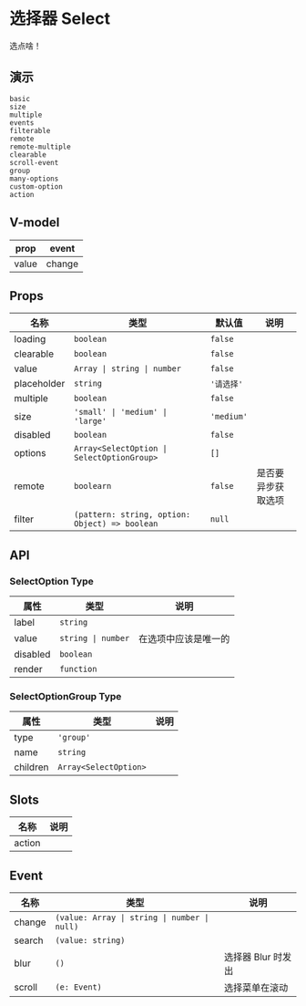 # 选择器 Select
选点啥！
## 演示
```demo
basic
size
multiple
events
filterable
remote
remote-multiple
clearable
scroll-event
group
many-options
custom-option
action
```
## V-model
|prop|event|
|-|-|
|value|change|

## Props
|名称|类型|默认值|说明|
|-|-|-|-|
|loading|`boolean`|`false`||
|clearable|`boolean`|`false`||
|value|`Array \| string \| number`|`false`||
|placeholder|`string`|`'请选择'`||
|multiple|`boolean`|`false`||
|size|`'small' \| 'medium' \| 'large'`|`'medium'`||
|disabled|`boolean`|`false`||
|options|`Array<SelectOption \| SelectOptionGroup>`|`[]`||
|remote|`boolearn`|`false`|是否要异步获取选项|
|filter|`(pattern: string, option: Object) => boolean`|`null`||

## API
### SelectOption Type
|属性|类型|说明|
|-|-|-|
|label|`string`||
|value|`string \| number`|在选项中应该是唯一的|
|disabled|`boolean`||
|render|`function`||

### SelectOptionGroup Type
|属性|类型|说明|
|-|-|-|
|type|`'group'`||
|name|`string`||
|children|`Array<SelectOption>`||

## Slots
|名称|说明|
|-|-|
|action||

## Event
|名称|类型|说明|
|-|-|-|
|change|`(value: Array \| string \| number \| null)`||
|search|`(value: string)`||
|blur|`()`|选择器 Blur 时发出|
|scroll|`(e: Event)`|选择菜单在滚动|

